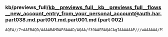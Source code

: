 ### kb/previews_full/kb__previews_full__kb__previews_full__flows__new_account_entry_from_your_personal_account@auth.har.part038.md.part001.md.part001.md (part 002)

```md
AQEA//7+AAEBAQD/AAAABAMDAP8AAAD/AQAA/f39AAEBAQACAgIAAAAAAP///wAAAAAA/P39AAMDAwABAP8AAQAAAP7+/gD8/f0AAP//AAEBAQAB//8A////AAMCAgABAQAAAAAAAP//A
```

```
